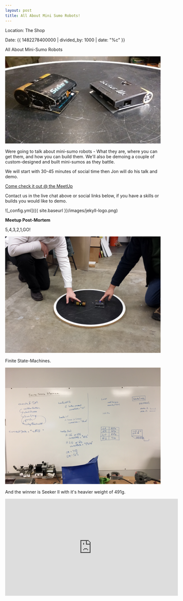 ```yaml
---
layout: post
title: All About Mini Sumo Robots!
---
```


Location: The Shop

Date: {{ 1482278400000 | divided_by: 1000 | date: "%c" }}


All About Mini-Sumo Robots

![Mini Sumo!](/images/minisumo.jpg)

Were going to talk about mini-sumo robots - What they are, where you can get them, and how you can build them. We'll also be demoing a couple of custom-designed and built mini-sumos as they battle.


We will start with 30-45 minutes of social time then Jon will do his talk and demo.


[Come check it out @ the MeetUp](https://www.meetup.com/londonmakerscommunity/events/236137358/)


Contact us in the live chat above or social links below, if you have a skills or builds you would like to demo.


![_config.yml]({{ site.baseurl }}/images/jekyll-logo.png)


**Meetup Post-Mortem**

5,4,3,2,1,GO!

![Mini Sumo!](/images/minisumoevent001.jpg)

Finite State-Machines.

![Mini Sumo!](/images/minisumoevent002.jpg)

And the winner is Seeker II with it's heavier weight of 491g.

<iframe width="560" height="315" src="https://www.youtube.com/embed/hf5W0pbAAUA" frameborder="0" allowfullscreen></iframe>

<br />

<div class="youtube" id="tqT4KNuRohw"></div>

<br />

<!--more-->
